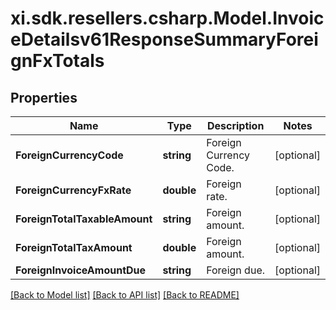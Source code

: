 # xi.sdk.resellers.csharp.Model.InvoiceDetailsv61ResponseSummaryForeignFxTotals

## Properties

Name | Type | Description | Notes
------------ | ------------- | ------------- | -------------
**ForeignCurrencyCode** | **string** | Foreign Currency Code. | [optional] 
**ForeignCurrencyFxRate** | **double** | Foreign rate. | [optional] 
**ForeignTotalTaxableAmount** | **string** | Foreign amount. | [optional] 
**ForeignTotalTaxAmount** | **double** | Foreign amount. | [optional] 
**ForeignInvoiceAmountDue** | **string** | Foreign due. | [optional] 

[[Back to Model list]](../README.md#documentation-for-models) [[Back to API list]](../README.md#documentation-for-api-endpoints) [[Back to README]](../README.md)

